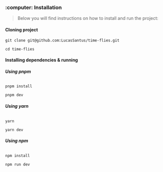 <h3 id="running">:computer: Installation</h3>

> Below you will find instructions on how to install and run the project:

<h4><strong>Cloning project</strong></h4>

```
git clone git@github.com:LucasSantus/time-flies.git
```

```
cd time-flies
```

<h4><strong>Installing dependencies & running</strong></h4>

<h6><strong>Using pnpm</strong></h6>

```
pnpm install
```

```
pnpm dev
```

<h6><strong>Using yarn</strong></h6>

```
yarn
```

```
yarn dev
```

<h6><strong>Using npm</strong></h6>

```
npm install
```

```
npm run dev
```
